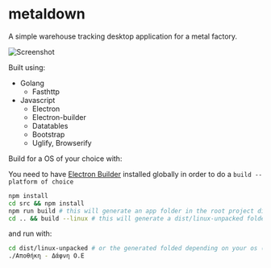 # metaldown

A simple warehouse tracking desktop application for a metal factory. 

![Screenshot](http://i.imgur.com/CKrutOo.png)

Built using:
* Golang
  - Fasthttp
* Javascript
  - Electron
  - Electron-builder
  - Datatables
  - Bootstrap
  - Uglify, Browserify
  
Build for a OS of your choice with:

You need to have [Electron Builder](https://github.com/electron-userland/electron-builder) installed globally in order to do a `build --platform of choice`
```bash
npm install
cd src && npm install
npm run build # this will generate an app folder in the root project directory
cd .. && build --linux # this will generate a dist/linux-unpacked folder in the root project directory
```

and run with:

```bash
cd dist/linux-unpacked # or the generated folded depending on your os (ls -l)
./Αποθήκη - Δάφνη Ο.Ε
```
